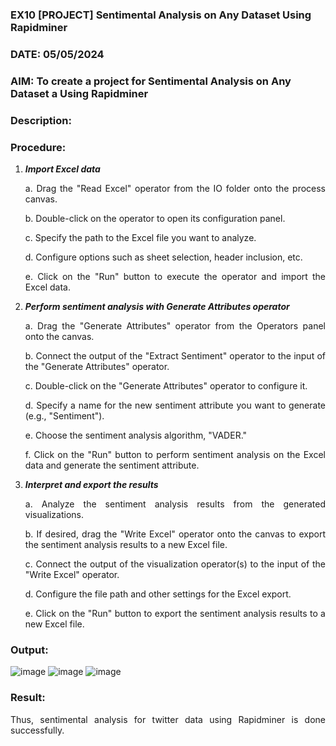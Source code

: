 ### EX10 [PROJECT] Sentimental Analysis on Any Dataset Using Rapidminer
### DATE: 05/05/2024
### AIM: To create a project for Sentimental Analysis on Any Dataset a Using Rapidminer
### Description: 
<div align = "justify">

### Procedure:
1) ***Import Excel data***
    <p>a. Drag the "Read Excel" operator from the IO folder onto the process canvas.
    <p>b. Double-click on the operator to open its configuration panel.
    <p>c. Specify the path to the Excel file you want to analyze.
    <p>d. Configure options such as sheet selection, header inclusion, etc.
    <p>e. Click on the "Run" button to execute the operator and import the Excel data.
2) ***Perform sentiment analysis with Generate Attributes operator***
    <p>a. Drag the "Generate Attributes" operator from the Operators panel onto the canvas.
    <p>b. Connect the output of the "Extract Sentiment" operator to the input of the "Generate Attributes" operator.
    <p>c. Double-click on the "Generate Attributes" operator to configure it.
    <p>d. Specify a name for the new sentiment attribute you want to generate (e.g., "Sentiment").
    <p>e. Choose the sentiment analysis algorithm, "VADER."
    <p>f. Click on the "Run" button to perform sentiment analysis on the Excel data and generate the sentiment attribute.
3) ***Interpret and export the results***
    <p>a. Analyze the sentiment analysis results from the generated visualizations.
    <p>b. If desired, drag the "Write Excel" operator onto the canvas to export the sentiment analysis results to a new Excel file.
    <p>c. Connect the output of the visualization operator(s) to the input of the "Write Excel" operator.
    <p>d. Configure the file path and other settings for the Excel export.
    <p>e. Click on the "Run" button to export the sentiment analysis results to a new Excel file.

### Output:
![image](https://github.com/SdMdZahi7/WDM_EXP10/assets/94187572/ff29f94a-0289-432c-94f7-c283baab1838)
![image](https://github.com/SdMdZahi7/WDM_EXP10/assets/94187572/15c73f78-e408-417c-a21e-95c917cefc69)
![image](https://github.com/SdMdZahi7/WDM_EXP10/assets/94187572/65b0ecb5-dfce-4141-83a5-492cd85e95fb)



### Result:
Thus, sentimental analysis for twitter data using Rapidminer is done successfully.


